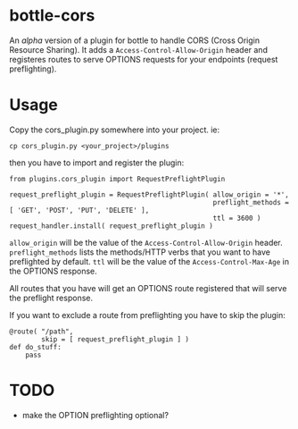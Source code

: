 bottle-cors
===========

An _alpha_ version of a plugin for bottle to handle CORS (Cross Origin
Resource Sharing). It adds a `Access-Control-Allow-Origin` header and
registeres routes to serve OPTIONS requests for your endpoints (request
preflighting).

# Usage #

Copy the cors_plugin.py somewhere into your project. ie:

    cp cors_plugin.py <your_project>/plugins

then you have to import and register the plugin:

    from plugins.cors_plugin import RequestPreflightPlugin

    request_preflight_plugin = RequestPreflightPlugin( allow_origin = '*',
                                                       preflight_methods = [ 'GET', 'POST', 'PUT', 'DELETE' ],
                                                       ttl = 3600 )
    request_handler.install( request_preflight_plugin )

`allow_origin` will be the value of the `Access-Control-Allow-Origin` header.
`preflight_methods` lists the methods/HTTP verbs that you want to have preflighted by default.
`ttl` will be the value of the `Access-Control-Max-Age` in the OPTIONS response.

All routes that you have will get an OPTIONS route registered that will serve the preflight response.

If you want to exclude a route from preflighting you have to skip the plugin:

    @route( "/path",
            skip = [ request_preflight_plugin ] )
    def do_stuff:
        pass

# TODO #

* make the OPTION preflighting optional?
